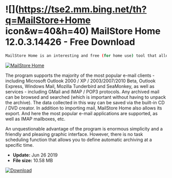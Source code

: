 # ![](https://tse2.mm.bing.net/th?q=MailStore+Home icon&w=40&h=40) MailStore Home 12.0.3.14426 - Free Download

```sh
MailStore Home is an interesting and free (for home use) tool that allows you to archive e-mail coming from many sources in the form of one file stored on your hard disk, CD / DVD or portable USB memory.
```
[![MailStore Home](https://gallery.dpcdn.pl/imgc/Tools/799/g_-_420x350_1.5_-_x20120510172214_00.png)](https://softexe.net/win/disks-files/data-recovery/mailstore-home:hbhb.html)

The program supports the majority of the most popular e-mail clients - including Microsoft Outlook 2000 / XP / 2003/2007/2010 Beta, Outlook Express, Windows Mail, Mozilla Tunderbird and SeaMonkey, as well as services - including GMail and IMAP / POP3 protocols. Any archived mail can be browsed and searched (which is important without having to unpack the archive). The data collected in this way can be saved via the built-in CD / DVD creator. In addition to importing mail, MailStore Home also allows its export. And here the most popular e-mail applications are supported, as well as IMAP mailboxes, etc.
 
 An unquestionable advantage of the program is enormous simplicity and a friendly and pleasing graphic interface. However, there is no task scheduling function that allows you to define automatic archiving at a specific time.


- **Update:** Jun 26 2019
- **File size:** 10.58 MB

[![Download](https://cdn.softexe.net/static/img/download.png)](https://softexe.net/win/disks-files/data-recovery/mailstore-home:hbhb.html)

